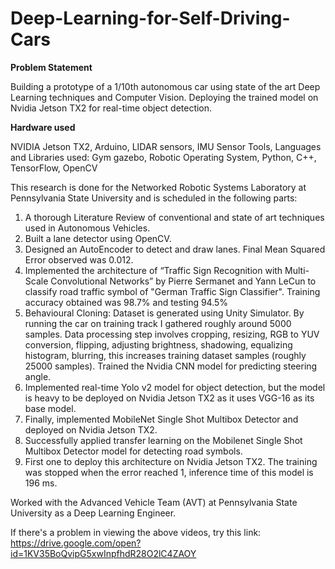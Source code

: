 # Deep-Learning-for-Self-Driving-Cars

**Problem Statement**

Building a prototype of a 1/10th autonomous car using state of the art Deep Learning techniques and Computer Vision. Deploying the trained model on Nvidia Jetson TX2 for real-time object detection.

**Hardware used**

NVIDIA Jetson TX2, Arduino, LIDAR sensors, IMU Sensor
Tools, Languages and Libraries used: Gym gazebo, Robotic Operating System, Python, C++, TensorFlow, OpenCV

This research is done for the Networked Robotic Systems Laboratory at Pennsylvania State University and is scheduled in the following parts:

1) A thorough Literature Review of conventional and state of art techniques used in Autonomous
Vehicles.
2) Built a lane detector using OpenCV.
3) Designed an AutoEncoder to detect and draw lanes. Final Mean Squared Error observed was 0.012.
4) Implemented the architecture of “Traffic Sign Recognition with Multi-Scale Convolutional Networks” by Pierre Sermanet and Yann LeCun to classify road traffic symbol of "German Traffic Sign Classifier".
Training accuracy obtained was 98.7% and testing 94.5%
5) Behavioural Cloning: Dataset is generated using Unity Simulator. By running the car on training track I gathered roughly around 5000 samples. Data processing step involves cropping, resizing, RGB to YUV conversion, flipping, adjusting brightness, shadowing, equalizing histogram, blurring, this increases training dataset samples (roughly 25000 samples). Trained the Nvidia CNN model for predicting steering angle.
6) Implemented real-time Yolo v2 model for object detection, but the model is heavy to be deployed on Nvidia Jetson TX2 as it uses VGG-16 as its base model.
7) Finally, implemented MobileNet Single Shot Multibox Detector and deployed on Nvidia Jetson TX2.
8) Successfully applied transfer learning on the Mobilenet Single Shot Multibox Detector model for detecting road symbols.
9) First one to deploy this architecture on Nvidia Jetson TX2. The training was stopped when the error reached 1, inference time of this model is 196 ms.

Worked with the Advanced Vehicle Team (AVT) at Pennsylvania State University as a Deep Learning Engineer.

If there's a problem in viewing the above videos, try this link: https://drive.google.com/open?id=1KV35BoQvipG5xwInpfhdR28O2lC4ZAOY
